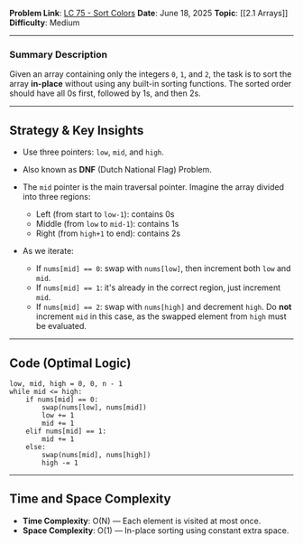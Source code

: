 

**Problem Link**: [LC 75 - Sort Colors](https://leetcode.com/problems/sort-colors/description/)
**Date**: June 18, 2025
**Topic**: \[\[2.1 Arrays]]
**Difficulty**: Medium

---

### Summary Description

Given an array containing only the integers `0`, `1`, and `2`, the task is to sort the array **in-place** without using any built-in sorting functions. The sorted order should have all 0s first, followed by 1s, and then 2s.

---

## Strategy & Key Insights

- Use three pointers: `low`, `mid`, and `high`.
- Also known as **DNF** (Dutch National Flag) Problem.
- The `mid` pointer is the main traversal pointer. Imagine the array divided into three regions:

  - Left (from start to `low-1`): contains 0s
  - Middle (from `low` to `mid-1`): contains 1s
  - Right (from `high+1` to end): contains 2s

- As we iterate:

  - If `nums[mid] == 0`: swap with `nums[low]`, then increment both `low` and `mid`.
  - If `nums[mid] == 1`: it's already in the correct region, just increment `mid`.
  - If `nums[mid] == 2`: swap with `nums[high]` and decrement `high`. Do **not** increment `mid` in this case, as the swapped element from `high` must be evaluated.

---

## Code (Optimal Logic)

```text
low, mid, high = 0, 0, n - 1
while mid <= high:
    if nums[mid] == 0:
        swap(nums[low], nums[mid])
        low += 1
        mid += 1
    elif nums[mid] == 1:
        mid += 1
    else:
        swap(nums[mid], nums[high])
        high -= 1
```

---

## Time and Space Complexity

- **Time Complexity**: O(N) — Each element is visited at most once.
- **Space Complexity**: O(1) — In-place sorting using constant extra space.

